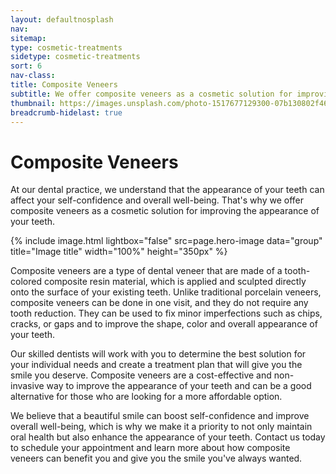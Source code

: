 ```yaml
---
layout: defaultnosplash
nav: 
sitemap: 
type: cosmetic-treatments
sidetype: cosmetic-treatments
sort: 6
nav-class: 
title: Composite Veneers
subtitle: We offer composite veneers as a cosmetic solution for improving the appearance of your teeth.
thumbnail: https://images.unsplash.com/photo-1517677129300-07b130802f46?q=80&w=2070&auto=format&fit=crop&ixlib=rb-4.0.3&ixid=M3wxMjA3fDB8MHxwaG90by1wYWdlfHx8fGVufDB8fHx8fA%3D%3D
breadcrumb-hidelast: true
---
```


# Composite Veneers

At our dental practice, we understand that the appearance of your teeth can affect your self-confidence and overall well-being. That's why we offer composite veneers as a cosmetic solution for improving the appearance of your teeth.

{% include image.html lightbox="false" src=page.hero-image data="group" title="Image title" width="100%" height="350px" %}

Composite veneers are a type of dental veneer that are made of a tooth-colored composite resin material, which is applied and sculpted directly onto the surface of your existing teeth. Unlike traditional porcelain veneers, composite veneers can be done in one visit, and they do not require any tooth reduction. They can be used to fix minor imperfections such as chips, cracks, or gaps and to improve the shape, color and overall appearance of your teeth.

Our skilled dentists will work with you to determine the best solution for your individual needs and create a treatment plan that will give you the smile you deserve. Composite veneers are a cost-effective and non-invasive way to improve the appearance of your teeth and can be a good alternative for those who are looking for a more affordable option.

We believe that a beautiful smile can boost self-confidence and improve overall well-being, which is why we make it a priority to not only maintain oral health but also enhance the appearance of your teeth. Contact us today to schedule your appointment and learn more about how composite veneers can benefit you and give you the smile you've always wanted.
